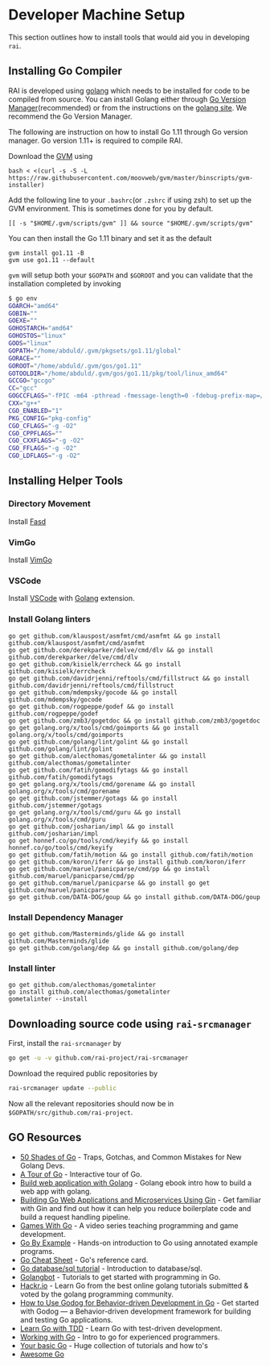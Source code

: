 # Developer Machine Setup

This section outlines how to install tools that would aid you in developing `rai`.

## Installing Go Compiler

RAI is developed using [golang](https://golang.org/) which needs to be installed for code to be compiled from source.
You can install Golang either through [Go Version Manager](https://github.com/moovweb/gvm)(recommended) or from the instructions on the [golang site](https://golang.org/). We recommend the Go Version Manager.

The following are instruction on how to install Go 1.11 through Go version manager.
Go version 1.11+ is required to compile RAI.

Download the [GVM](https://github.com/moovweb/gvm) using

```
bash < <(curl -s -S -L https://raw.githubusercontent.com/moovweb/gvm/master/binscripts/gvm-installer)
```

Add the following line to your `.bashrc`(or `.zshrc` if using zsh) to set up the GVM environment.
This is sometimes done for you by default.

```
[[ -s "$HOME/.gvm/scripts/gvm" ]] && source "$HOME/.gvm/scripts/gvm"
```

You can then install the Go 1.11 binary and set it as the default

```
gvm install go1.11 -B
gvm use go1.11 --default
```

`gvm` will setup both your `$GOPATH` and `$GOROOT` and you can validate that the installation completed by invoking

```sh
$ go env
GOARCH="amd64"
GOBIN=""
GOEXE=""
GOHOSTARCH="amd64"
GOHOSTOS="linux"
GOOS="linux"
GOPATH="/home/abduld/.gvm/pkgsets/go1.11/global"
GORACE=""
GOROOT="/home/abduld/.gvm/gos/go1.11"
GOTOOLDIR="/home/abduld/.gvm/gos/go1.11/pkg/tool/linux_amd64"
GCCGO="gccgo"
CC="gcc"
GOGCCFLAGS="-fPIC -m64 -pthread -fmessage-length=0 -fdebug-prefix-map=/tmp/go-build917072201=/tmp/go-build -gno-record-gcc-switches"
CXX="g++"
CGO_ENABLED="1"
PKG_CONFIG="pkg-config"
CGO_CFLAGS="-g -O2"
CGO_CPPFLAGS=""
CGO_CXXFLAGS="-g -O2"
CGO_FFLAGS="-g -O2"
CGO_LDFLAGS="-g -O2"
```

## Installing Helper Tools

### Directory Movement

Install [Fasd](https://github.com/clvv/fasd)

### VimGo

Install [VimGo](https://github.com/fatih/vim-go)

### VSCode

Install [VSCode](https://code.visualstudio.com/) with [Golang](https://marketplace.visualstudio.com/items?itemName=ms-vscode.Go) extension.

### Install Golang linters

```
go get github.com/klauspost/asmfmt/cmd/asmfmt && go install github.com/klauspost/asmfmt/cmd/asmfmt
go get github.com/derekparker/delve/cmd/dlv && go install github.com/derekparker/delve/cmd/dlv
go get github.com/kisielk/errcheck && go install github.com/kisielk/errcheck
go get github.com/davidrjenni/reftools/cmd/fillstruct && go install github.com/davidrjenni/reftools/cmd/fillstruct
go get github.com/mdempsky/gocode && go install github.com/mdempsky/gocode
go get github.com/rogpeppe/godef && go install github.com/rogpeppe/godef
go get github.com/zmb3/gogetdoc && go install github.com/zmb3/gogetdoc
go get golang.org/x/tools/cmd/goimports && go install golang.org/x/tools/cmd/goimports
go get github.com/golang/lint/golint && go install github.com/golang/lint/golint
go get github.com/alecthomas/gometalinter && go install github.com/alecthomas/gometalinter
go get github.com/fatih/gomodifytags && go install github.com/fatih/gomodifytags
go get golang.org/x/tools/cmd/gorename && go install golang.org/x/tools/cmd/gorename
go get github.com/jstemmer/gotags && go install github.com/jstemmer/gotags
go get golang.org/x/tools/cmd/guru && go install golang.org/x/tools/cmd/guru
go get github.com/josharian/impl && go install github.com/josharian/impl
go get honnef.co/go/tools/cmd/keyify && go install honnef.co/go/tools/cmd/keyify
go get github.com/fatih/motion && go install github.com/fatih/motion
go get github.com/koron/iferr && go install github.com/koron/iferr
go get github.com/maruel/panicparse/cmd/pp && go install github.com/maruel/panicparse/cmd/pp
go get github.com/maruel/panicparse && go install go get github.com/maruel/panicparse
go get github.com/DATA-DOG/goup && go install github.com/DATA-DOG/goup
```

### Install Dependency Manager

```
go get github.com/Masterminds/glide && go install github.com/Masterminds/glide
go get github.com/golang/dep && go install github.com/golang/dep
```

### Install linter

```
go get github.com/alecthomas/gometalinter
go install github.com/alecthomas/gometalinter
gometalinter --install
```

## Downloading source code using `rai-srcmanager`

First, install the `rai-srcmanager` by

```sh
go get -u -v github.com/rai-project/rai-srcmanager
```

Download the required public repositories by

```sh
rai-srcmanager update --public
```

Now all the relevant repositories should now be in `$GOPATH/src/github.com/rai-project`.

## GO Resources


* [50 Shades of Go](http://devs.cloudimmunity.com/gotchas-and-common-mistakes-in-go-golang/) - Traps, Gotchas, and Common Mistakes for New Golang Devs.
* [A Tour of Go](http://tour.golang.org/) - Interactive tour of Go.
* [Build web application with Golang](https://github.com/astaxie/build-web-application-with-golang) - Golang ebook intro how to build a web app with golang.
* [Building Go Web Applications and Microservices Using Gin](https://semaphoreci.com/community/tutorials/building-go-web-applications-and-microservices-using-gin) - Get familiar with Gin and find out how it can help you reduce boilerplate code and build a request handling pipeline.
* [Games With Go](http://gameswithgo.org/) - A video series teaching programming and game development.
* [Go By Example](https://gobyexample.com/) - Hands-on introduction to Go using annotated example programs.
* [Go Cheat Sheet](https://github.com/a8m/go-lang-cheat-sheet) - Go's reference card.
* [Go database/sql tutorial](http://go-database-sql.org/) - Introduction to database/sql.
* [Golangbot](https://golangbot.com/learn-golang-series/) - Tutorials to get started with programming in Go.
* [Hackr.io](https://hackr.io/tutorials/learn-golang) - Learn Go from the best online golang tutorials submitted & voted by the golang programming community.
* [How to Use Godog for Behavior-driven Development in Go](https://semaphoreci.com/community/tutorials/how-to-use-godog-for-behavior-driven-development-in-go) - Get started with Godog — a Behavior-driven development framework for building and testing Go applications.
* [Learn Go with TDD](https://github.com/quii/learn-go-with-tests) - Learn Go with test-driven development.
* [Working with Go](https://github.com/mkaz/working-with-go) - Intro to go for experienced programmers.
* [Your basic Go](http://yourbasic.org/golang) - Huge collection of tutorials and how to's
* [Awesome Go](https://github.com/avelino/awesome-go)
